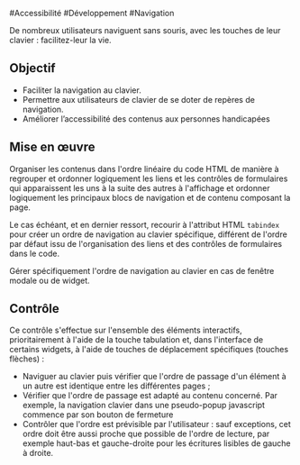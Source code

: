 
#Accessibilité #Développement #Navigation

De nombreux utilisateurs naviguent sans souris, avec les touches de leur clavier : facilitez-leur la vie.


## Objectif

* Faciliter la navigation au clavier.
* Permettre aux utilisateurs de clavier de se doter de repères de navigation.
* Améliorer l’accessibilité des contenus aux personnes handicapées

## Mise en œuvre

Organiser les contenus dans l'ordre linéaire du code HTML de manière à regrouper et ordonner logiquement les liens et les contrôles de formulaires qui apparaissent les uns à la suite des autres à l'affichage et ordonner logiquement les principaux blocs de navigation et de contenu composant la page.

Le cas échéant, et en dernier ressort, recourir à l'attribut HTML `tabindex` pour créer un ordre de navigation au clavier spécifique, différent de l'ordre par défaut issu de l'organisation des liens et des contrôles de formulaires dans le code.

Gérer spécifiquement l'ordre de navigation au clavier en cas de fenêtre modale ou de widget.

## Contrôle

Ce contrôle s'effectue sur l'ensemble des éléments interactifs, prioritairement à l'aide de la touche tabulation et, dans l'interface de certains widgets, à l'aide de touches de déplacement spécifiques (touches flèches) :

* Naviguer au clavier puis vérifier que l'ordre de passage d'un élément à un autre est identique entre les différentes pages ;
* Vérifier que l'ordre de passage est adapté au contenu concerné. Par exemple, la navigation clavier dans une pseudo-popup javascript commence par son bouton de fermeture
* Contrôler que l'ordre est prévisible par l'utilisateur : sauf exceptions, cet ordre doit être aussi proche que possible de l'ordre de lecture, par exemple haut-bas et gauche-droite pour les écritures lisibles de gauche à droite.

